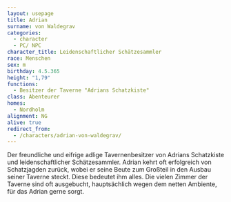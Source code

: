 ```yaml
---
layout: usepage
title: Adrian
surname: von Waldegrav
categories:
  - character
  - PC/ NPC
character_title: Leidenschaftlicher Schätzesammler
race: Menschen
sex: m
birthday: 4.5.365
height: "1,79"
functions:
  - Besitzer der Taverne "Adrians Schatzkiste"
class: Abenteurer
homes:
  - Nordholm
alignment: NG
alive: true
redirect_from:
  - /characters/adrian-von-waldegrav/
---
```


Der freundliche und eifrige adlige Tavernenbesitzer von Adrians Schatzkiste und leidenschaftlicher Schätzesammler.
Adrian kehrt oft erfolgreich von Schatzjagden zurück, wobei er seine Beute zum Großteil in den Ausbau seiner Taverne
steckt. Diese bedeutet ihm alles. Die vielen Zimmer der Taverne sind oft ausgebucht, hauptsächlich wegen dem netten
Ambiente, für das Adrian gerne sorgt.